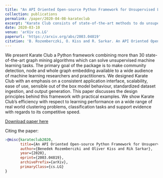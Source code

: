```yaml
---
title: "An API Oriented Open-source Python Framework for Unsupervised Learning on Graphs"
collection: publications
permalink: /paper/2020-04-08-karateclub
excerpt: "Karate Club consists of state-of-the-art methods to do unsupervised learning on graph structured data. To put it simply it is a Swiss Army knife for small-scale graph mining research. First, it provides network embedding techniques at the node and graph level. Second, it includes a variety of overlapping and non-overlapping community detection methods. Implemented methods cover a wide range of network science (NetSci, Complenet), data mining (ICDM, CIKM, KDD), artificial intelligence (AAAI, IJCAI) and machine learning (NeurIPS, ICML, ICLR) conferences, workshops, and pieces from prominent journals."
date: 2020-03-10
venue: 'arXiv cs.LG'
paperurl: 'https://arxiv.org/abs/2003.04819'
citation: 'B. Rozemberczki, O. Kiss and R. Sarkar. An API Oriented Open-source Python Framework for Unsupervised Learning on Graphs, ArXiV 2020.'
---
```


We present Karate Club a Python framework combining more than 30 state-of-the-art graph mining algorithms which can solve unsupervised machine learning tasks. The primary goal of the package is to make community detection, node and whole graph embedding available to a wide audience of machine learning researchers and practitioners. We designed Karate Club with an emphasis on a consistent application interface, scalability, ease of use, sensible out of the box model behaviour, standardized dataset ingestion, and output generation. This paper discusses the design principles behind this framework with practical examples. We show Karate Club’s efficiency with respect to learning performance on a wide range of real world clustering problems, classification tasks and support evidence with regards to its competitive speed.

[Download paper here](https://arxiv.org/abs/2003.04819)

Citing the paper:
```bibtex
>@misc{karateclub2020,
       title={An API Oriented Open-source Python Framework for Unsupervised Learning on Graphs},
       author={Benedek Rozemberczki and Oliver Kiss and Rik Sarkar},
       year={2020},
       eprint={2003.04819},
       archivePrefix={arXiv},
       primaryClass={cs.LG}
}
```
